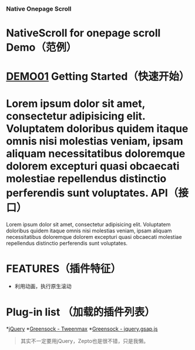 ### Native Onepage Scroll
NativeScroll for onepage scroll
Demo（范例）
=========
[DEMO01](#)
Getting Started（快速开始）
=========
Lorem ipsum dolor sit amet, consectetur adipisicing elit. Voluptatem doloribus quidem itaque omnis nisi molestias veniam, ipsam aliquam necessitatibus doloremque dolorem excepturi quasi obcaecati molestiae repellendus distinctio perferendis sunt voluptates.
API（接口）
=========
Lorem ipsum dolor sit amet, consectetur adipisicing elit. Voluptatem doloribus quidem itaque omnis nisi molestias veniam, ipsam aliquam necessitatibus doloremque dolorem excepturi quasi obcaecati molestiae repellendus distinctio perferendis sunt voluptates.

FEATURES（插件特征）
======
* 利用动画，执行原生滚动

Plug-in list （加载的插件列表）
======
*[jQuery](http://jquery.com/)
*[Greensock - Tweenmax](http://greensock.com/tweenmax)
*[Greensock - jquery.gsap.js](http://greensock.com/jquery-gsap-plugin)

>其实不一定要用jQuery，Zepto也是很不错，只是我懒。

